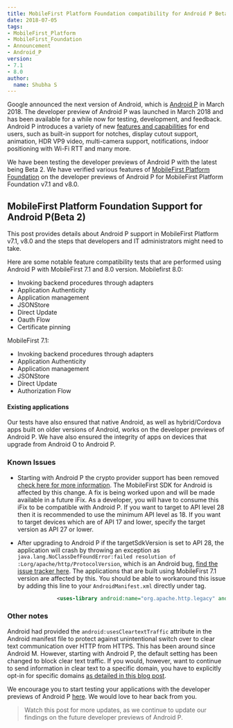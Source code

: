 ```yaml
---
title: MobileFirst Platform Foundation compatibility for Android P Beta Version
date: 2018-07-05
tags:
- MobileFirst_Platform
- MobileFirst_Foundation
- Announcement
- Android_P
version:
- 7.1
- 8.0
author:
  name: Shubha S
---
```



Google announced the next version of Android, which is [Android P](https://android-developers.googleblog.com/2018/03/previewing-android-p.html) in March 2018. The developer preview of Android P was launched in March 2018 and has been available for a while now for testing, development, and feedback. Android P introduces a variety of new [features and capabilities](https://developer.android.com/preview/features) for end users, such as built-in support for notches, display cutout support, animation, HDR VP9 video, multi-camera support, notifications, indoor positioning with Wi-Fi RTT and many more.

We have been testing the developer previews of Android P with the latest being Beta 2. We have verified various features of [MobileFirst Platform Foundation](https://console.bluemix.net/catalog/services/mobile-foundation) on the developer previews of Android P for MobileFirst Platform Foundation v7.1 and v8.0.

## MobileFirst Platform Foundation Support for Android P(Beta 2)
This post provides details about Android P support in MobileFirst Platform v7.1, v8.0 and the steps that developers and IT administrators might need to take.

Here are some notable feature compatibility tests that are performed using Android P with MobileFirst 7.1 and 8.0 version.
Mobilefirst 8.0:

* Invoking backend procedures through adapters 
* Application Authenticity
* Application management
* JSONStore
* Direct Update
* Oauth Flow 
* Certificate pinning

MobileFirst 7.1:

* Invoking backend procedures through adapters
* Application Authenticity
* Application management
* JSONStore
* Direct Update
* Authorization Flow


#### Existing applications
Our tests have also ensured that native Android, as well as hybrid/Cordova apps built on older versions of Android, works on the developer previews of Android P. We have also ensured the integrity of apps on devices that upgrade from Android O to Android P.

### Known Issues

* Starting with Android P the crypto provider support has been removed [check here for more information](https://android-developers.googleblog.com/2018/03/cryptography-changes-in-android-p.html). The MobileFirst SDK for Android is affected by this change. A fix is being worked upon and will be made available in a future iFix. As a developer, you will have to consume this iFix to be compatible with Android P. 
	If you want to target to API level 28 then it is recommended to use the minimum API level as 18. If you want to target devices which are of API 17 and lower, specify the target version as API 27 or lower.

* After upgrading to Android P if the targetSdkVersion is set to API 28, the application will crash by throwing an exception as `java.lang.NoClassDefFoundError:failed resolution of :Lorg/apache/http/ProtocolVersion`, which is an Android bug, [find the issue tracker here](https://issuetracker.google.com/issues/79478779). The applications that are built using MobileFirst 7.1 version are affected by this.
You should be able to workaround this issue by adding this line to your `AndroidManifest.xml` directly under *<application>* tag.
```xml
                <uses-library android:name="org.apache.http.legacy" android:required="false"/>
```

### Other notes
Android had provided the `android:usesCleartextTraffic` attribute in the Android manifest file to protect against unintentional switch over to clear text communication over HTTP from HTTPS. This has been around since Android M. However, starting with Android P, the default setting has been changed to block clear text traffic. If you would, however, want to continue to send information in clear text to a specific domain, you have to explicitly opt-in for specific domains [as detailed in this blog post](https://android-developers.googleblog.com/2016/04/protecting-against-unintentional.html).

We encourage you to start testing your applications with the developer previews of Android P [here](https://www.google.com/android/beta). We would love to hear back from you.  

>Watch this post for more updates, as we continue to update our findings on the future developer previews of Android P.
